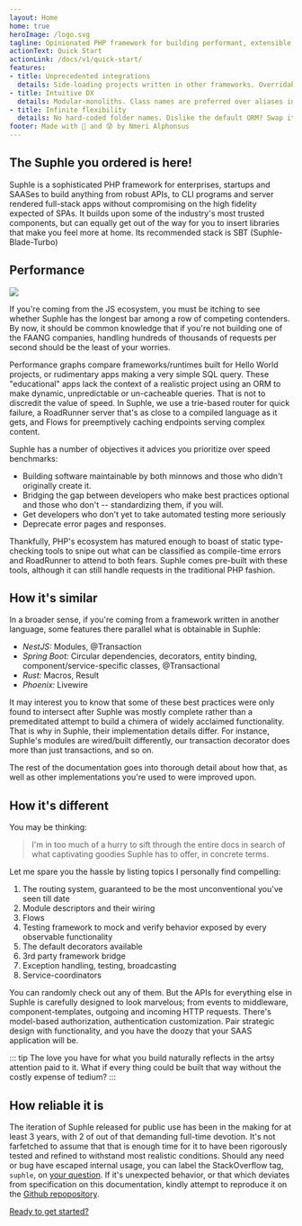 ```yaml
---
layout: Home
home: true
heroImage: /logo.svg
tagline: Opinionated PHP framework for building performant, extensible, and testable web applications
actionText: Quick Start
actionLink: /docs/v1/quick-start/
features:
- title: Unprecedented integrations
  details: Side-loading projects written in other frameworks. Overridable, versioned API routes automatically derived from existing browser paths. Load-balancer. Static-checking. Predefined type-dependent architectural rules. Websockets. Parallel testing 
- title: Intuitive DX
  details: Modular-monoliths. Class names are preferred over aliases in all cases (labelling, payloads/DTOs, routing); for discoverability, lazy-loading, binding them, etc. Strongly-typed config classes. There are no includes, no runtime folder scanning, no instantiation is done prematurely (during booting or whenever), no statics, magics or globals
- title: Infinite flexibility
  details: No hard-coded folder names. Dislike the default ORM? Swap it out in a heartbeat! Same goes for templating engine. Bring whatever components you're used to along.
footer: Made with 💉 and 😰 by Nmeri Alphonsus
---
```


## The Suphle you ordered is here!

Suphle is a sophisticated PHP framework for enterprises, startups and SAASes to build anything from robust APIs, to CLI programs and server rendered full-stack apps without compromising on the high fidelity expected of SPAs. It builds upon some of the industry's most trusted components, but can equally get out of the way for you to insert libraries that make you feel more at home. Its recommended stack is SBT (Suphle-Blade-Turbo)

## Performance

![](/image-not-found.jpg)

If you're coming from the JS ecosystem, you must be itching to see whether Suphle has the longest bar among a row of competing contenders. By now, it should be common knowledge that if you're not building one of the FAANG companies, handling hundreds of thousands of requests per second should be the least of your worries.

Performance graphs compare frameworks/runtimes built for Hello World projects, or rudimentary apps making a very simple SQL query. These "educational" apps lack the context of a realistic project using an ORM to make dynamic, unpredictable or un-cacheable queries. That is not to discredit the value of speed. In Suphle, we use a trie-based router for quick failure, a RoadRunner server that's as close to a compiled language as it gets, and Flows for preemptively caching endpoints serving complex content.

Suphle has a number of objectives it advices you prioritize over speed benchmarks:

- Building software maintainable by both minnows and those who didn't originally create it.
- Bridging the gap between developers who make best practices optional and those who don't -- standardizing them, if you will.
- Get developers who don't yet to take automated testing more seriously
- Deprecate error pages and responses.

Thankfully, PHP's ecosystem has matured enough to boast of  static type-checking tools to snipe out what can be classified as compile-time errors and RoadRunner to attend to both fears. Suphle comes pre-built with these tools, although it can still handle requests in the traditional PHP fashion.

## How it's similar

In a broader sense, if you're coming from a framework written in another language, some features there parallel what is obtainable in Suphle:

- *NestJS:* Modules, @Transaction
- *Spring Boot:* Circular dependencies, decorators, entity binding, component/service-specific classes, @Transactional
- *Rust:* Macros, Result
- *Phoenix:* Livewire

It may interest you to know that some of these best practices were only found to intersect after Suphle was mostly complete rather than a premeditated attempt to build a chimera of widely acclaimed functionality. That is why in Suphle, their implementation details differ. For instance, Suphle's modules are wired/built differently, our transaction decorator does more than just transactions, and so on.

The rest of the documentation goes into thorough detail about how that, as well as other implementations you're used to were improved upon.

## How it's different

You may be thinking:

> I'm in too much of a hurry to sift through the entire docs in search of what captivating goodies Suphle has to offer, in concrete terms.

Let me spare you the hassle by listing topics I personally find compelling:

1. The routing system, guaranteed to be the most unconventional you've seen till date
1. Module descriptors and their wiring
1. Flows
1. Testing framework to mock and verify behavior exposed by every observable functionality
1. The default decorators available
1. 3rd party framework bridge
1. Exception handling, testing, broadcasting
1. Service-coordinators

You can randomly check out any of them. But the APIs for everything else in Suphle is carefully designed to look marvelous; from events to middleware, component-templates, outgoing and incoming HTTP requests. There's model-based authorization, authentication customization. Pair strategic design with functionality, and you have the doozy that your SAAS application will be.

::: tip
The love you have for what you build naturally reflects in the artsy attention paid to it. What if every thing could be built that way without the costly expense of tedium?
:::

## How reliable it is

The iteration of Suphle released for public use has been in the making for at least 3 years, with 2 of out of that demanding full-time devotion. It's not farfetched to assume that that is enough time for it to have been rigorously tested and refined to withstand most realistic conditions. Should any need or bug have escaped internal usage, you can label the StackOverflow tag, `suphle`, on [your question](https://stackoverflow.com/questions/ask). If it's unexpected behavior, or that which deviates from specification on this documentation, kindly attempt to reproduce it on the [Github repopository](https://github.com/nmeri17/suphle/issues/new/choose).

[Ready to get started?](/docs/v1/quick-start)
